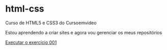 # html-css
 Curso de HTML5 e CSS3 do Cursoemvideo


Estou aprendendo a criar sites e agora vou gerenciar os meus repositórios

<a href="https://hierrodelfino.github.io/html-css/exercicios/ex001/index.html">Executar o exercício 001</a> 